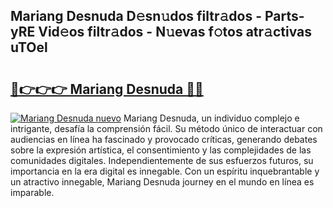 ## Mariang Desnuda D𝚎sn𝚞dos filtr𝚊dos - Parts-yRE Vid𝚎os filtr𝚊dos - N𝚞evas f𝚘tos atr𝚊ctivas uTOel

# <h2><a href="http://mb9eiu.tromn.icu/?c=Mariang+Desnuda">🔗👉👉👉 Mariang Desnuda 🔗🔗</a></h2>

[![Mariang Desnuda nuevo](https://i.imgur.com/pEAQMta.gif)](http://mb9eiu.tromn.icu/?c=Mariang+Desnuda)
Mariang Desnuda, un individuo complejo e intrigante, desafía la comprensión fácil. Su método único de interactuar con audiencias en línea ha fascinado y provocado críticas, generando debates sobre la expresión artística, el consentimiento y las complejidades de las comunidades digitales. Independientemente de sus esfuerzos futuros, su importancia en la era digital es innegable. Con un espíritu inquebrantable y un atractivo innegable, Mariang Desnuda journey en el mundo en línea es imparable.
